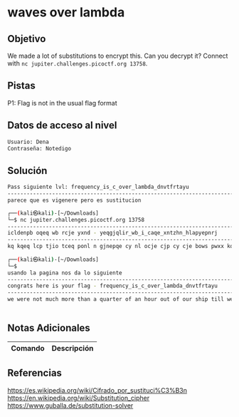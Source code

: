 # waves over lambda
## Objetivo
We made a lot of substitutions to encrypt this. Can you decrypt it? Connect with `nc jupiter.challenges.picoctf.org 13758`.
## Pistas
P1: Flag is not in the usual flag format

## Datos de acceso al nivel
```bash
Usuario: Dena
Contraseña: Notedigo
```
## Solución
```bash
Pass siguiente lvl: frequency_is_c_over_lambda_dnvtfrtayu
-------------------------------------------------------------------------
parece que es vigenere pero es sustitucion 

┌──(kali㉿kali)-[~/Downloads]
└─$ nc jupiter.challenges.picoctf.org 13758
-------------------------------------------------------------------------------
icldenpb oqeq wb rcje yxnd - yeqgjqlir_wb_i_caqe_xntzhn_hlapyepnrj
-------------------------------------------------------------------------------
kq kqeq lcp tjio tceq ponl n gjnepqe cy nl ocje cjp cy cje bows pwxx kq bnk oqe bwlf, nlh poql w jlhqebpcch yce poq ywebp pwtq konp knb tqnlp zr n bows ycjlhqewld wl poq bqn.  w tjbp niflckxqhdq w onh onehxr qrqb pc xccf js koql poq bqntql pcxh tq boq knb bwlfwld; yce yect poq tctqlp ponp poqr enpoqe sjp tq wlpc poq zcnp ponl ponp w twdop zq bnwh pc dc wl, tr oqnep knb, nb wp kqeq, hqnh kwpowl tq, snepxr kwpo yewdop, snepxr kwpo oceece cy twlh, nlh poq pocjdopb cy konp knb rqp zqyceq tq.
                                                                                                                                                                       
┌──(kali㉿kali)-[~/Downloads]
└─$ 
usando la pagina nos da lo siguiente
-------------------------------------------------------------------------------
congrats here is your flag - frequency_is_c_over_lambda_dnvtfrtayu
-------------------------------------------------------------------------------
we were not much more than a quarter of an hour out of our ship till we saw her sink, and then i understood for the first time what was meant by a ship foundering in the sea.  i must acknowledge i had hardly eyes to look up when the seamen told me she was sinking; for from the moment that they rather put me into the boat than that i might be said to go in, my heart was, as it were, dead within me, partly with fright, partly with horror of mind, and the thoughts of what was yet before me.
                                                                           

```
## Notas Adicionales

| Comando  | Descripción | 
|------------|--------------|

## Referencias 
https://es.wikipedia.org/wiki/Cifrado_por_sustituci%C3%B3n
https://en.wikipedia.org/wiki/Substitution_cipher
https://www.guballa.de/substitution-solver